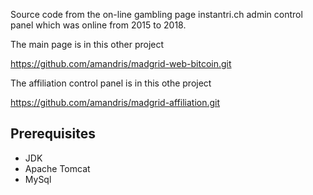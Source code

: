 Source code from the on-line gambling page instantri.ch admin control panel which was online from 2015 to 2018.
 
The main page is in this other project

https://github.com/amandris/madgrid-web-bitcoin.git


The affiliation control panel is in this othe project

https://github.com/amandris/madgrid-affiliation.git

Prerequisites
-------------

* JDK
* Apache Tomcat
* MySql
